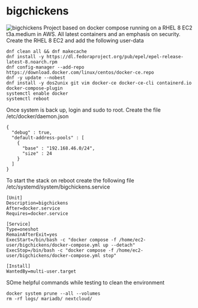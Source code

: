 # bigchickens
![bigchickens](https://github.com/user-attachments/assets/9fbab409-1752-4fb2-ab48-1636fbe73db1)
Project based on docker compose running on a RHEL 8 EC2 t3a.medium in AWS. All latest containers and an emphasis on security.
Create the RHEL 8 EC2 and add the following user-data
```
dnf clean all && dnf makecache
dnf install -y https://dl.fedoraproject.org/pub/epel/epel-release-latest-8.noarch.rpm
dnf config-manager --add-repo https://download.docker.com/linux/centos/docker-ce.repo
dnf -y update --nobest
dnf install -y dos2unix git vim docker-ce docker-ce-cli containerd.io docker-compose-plugin
systemctl enable docker
systemctl reboot
```
Once system is back up, login and sudo to root. Create the file /etc/docker/daemon.json
```
{
  "debug" : true,
  "default-address-pools" : [
    {
      "base" : "192.168.46.0/24",
      "size" : 24
    }
  ]
}
```
To start the stack on reboot create the following file /etc/systemd/system/bigchickens.service
```
[Unit]
Description=bigchickens
After=docker.service
Requires=docker.service

[Service]
Type=oneshot
RemainAfterExit=yes
ExecStart=/bin/bash -c "docker compose -f /home/ec2-user/bigchickens/docker-compose.yml up --detach"
ExecStop=/bin/bash -c "docker compose -f /home/ec2-user/bigchickens/docker-compose.yml stop"

[Install]
WantedBy=multi-user.target
```
SOme helpful commands while testing to clean the environment
```
docker system prune --all --volumes
rm -rf logs/ mariadb/ nextcloud/
```
